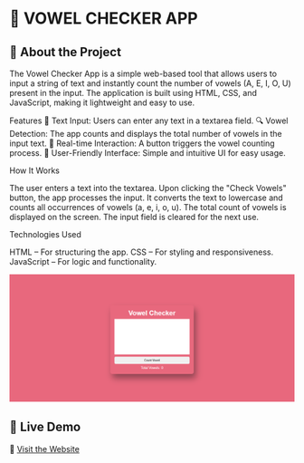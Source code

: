 # 🧮 VOWEL CHECKER APP


## 🌟 About the Project  

The Vowel Checker App is a simple web-based tool that allows users to input a string of text and instantly count the number of vowels (A, E, I, O, U) present in the input. The application is built using HTML, CSS, and JavaScript, making it lightweight and easy to use.

Features
📝 Text Input: Users can enter any text in a textarea field.
🔍 Vowel Detection: The app counts and displays the total number of vowels in the input text.
🚀 Real-time Interaction: A button triggers the vowel counting process.
🎯 User-Friendly Interface: Simple and intuitive UI for easy usage.

How It Works

The user enters a text into the textarea.
Upon clicking the "Check Vowels" button, the app processes the input.
It converts the text to lowercase and counts all occurrences of vowels (a, e, i, o, u).
The total count of vowels is displayed on the screen.
The input field is cleared for the next use.

Technologies Used

HTML – For structuring the app.
CSS – For styling and responsiveness.
JavaScript – For logic and functionality.


![Project Preview](./images/img1.png)



## 🚀 Live Demo  
🔗 [Visit the Website](https://vowel-checker-app-phi.vercel.app/)












